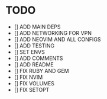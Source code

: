 # TODO

- [] ADD MAIN DEPS
- [] ADD NETWORKING FOR VPN
- [] ADD NEOVIM AND ALL CONFIGS
- [] ADD TESTING
- [] SET ENVS
- [] ADD COMMENTS
- [] ADD README
- [] FIX RUBY AND GEM
- [] FIX NVIM
- [] FIX VOLUMES
- [] FIX SETOPT

